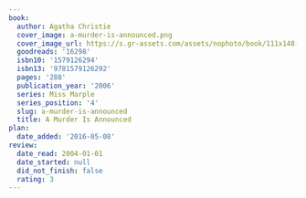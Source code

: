 ```yaml
---
book:
  author: Agatha Christie
  cover_image: a-murder-is-announced.png
  cover_image_url: https://s.gr-assets.com/assets/nophoto/book/111x148-bcc042a9c91a29c1d680899eff700a03.png
  goodreads: '16298'
  isbn10: '1579126294'
  isbn13: '9781579126292'
  pages: '288'
  publication_year: '2006'
  series: Miss Marple
  series_position: '4'
  slug: a-murder-is-announced
  title: A Murder Is Announced
plan:
  date_added: '2016-05-08'
review:
  date_read: 2004-01-01
  date_started: null
  did_not_finish: false
  rating: 3
---
```

